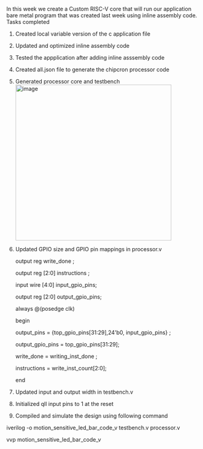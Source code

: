 In this week we create a Custom RISC-V core that will run our application bare metal program that was created last week using inline assembly code.
Tasks completed 

1. Created local variable version of the c application file
2. Updated and optimized inline assembly code
3. Tested the appplication after adding inline asssembly code
4. Created all.json file to generate the chipcron processor code
5. Generated processor core and testbench
   <img width="406" alt="image" src="https://github.com/jaya117/RISCV-HDP/assets/139655462/87ced05b-944b-4df5-9c99-e2f60cae3eb8">

7. Updated GPIO size and GPIO pin mappings in processor.v

   output reg write_done ; 

   output reg [2:0] instructions ; 

   input wire [4:0] input_gpio_pins;

   output reg [2:0] output_gpio_pins;  


   always @(posedge clk) 

   begin
   
    output_pins = {top_gpio_pins[31:29],24'b0, input_gpio_pins} ; 

    output_gpio_pins = top_gpio_pins[31:29]; 

    write_done = writing_inst_done ; 

    instructions = write_inst_count[2:0]; 

    end 

8. Updated input and output width in testbench.v
9. Initialized qll input pins to 1 at the reset 
10. Compiled and simulate the design using following command

   iverilog -o motion_sensitive_led_bar_code_v testbench.v processor.v

   vvp motion_sensitive_led_bar_code_v   
  



